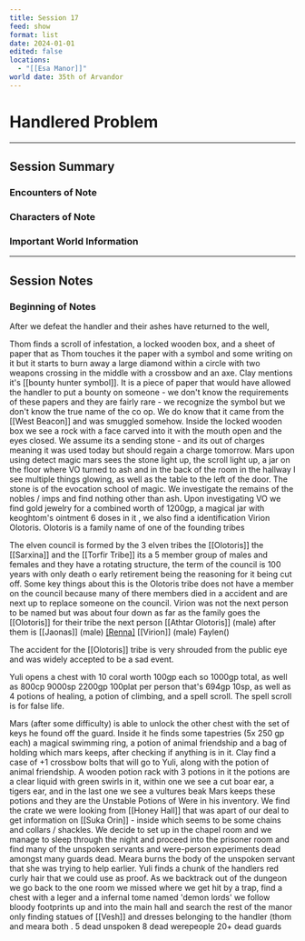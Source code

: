 ```yaml
---
title: Session 17
feed: show
format: list
date: 2024-01-01
edited: false
locations:
  - "[[Esa Manor]]"
world date: 35th of Arvandor
---
```


# Handlered Problem 
-------
## Session Summary
### Encounters of Note

### Characters of Note

### Important World Information 

----
## Session Notes
### Beginning of Notes
After we defeat the handler and their ashes have returned to the well, 

Thom finds a scroll of infestation, a locked wooden box, and a sheet of paper that as Thom touches it the paper with a symbol and some writing on it but it starts to burn away a large diamond within a circle with two weapons crossing in the middle with a crossbow and an axe. Clay mentions it's [[bounty hunter symbol]]. It is a piece of paper that would have allowed the handler to put a bounty on someone - we don't know the requirements of these papers and they are fairly rare - we recognize the symbol but we don't know the true name of the co op. We do know that it came from the [[West Beacon]] and was smuggled somehow. 
Inside the locked wooden box we see a rock with a face carved into it with the mouth open and the eyes closed. We assume its a sending stone - and its out of charges meaning it was used today but should regain a charge tomorrow. 
Mars upon using detect magic mars sees the stone light up, the scroll light up, a jar on the floor where VO turned to ash and in the back of the room in the hallway I see multiple things glowing, as well as the table to the left of the door. The stone is of the evocation school of magic. 
We investigate the remains of the nobles / imps and find nothing other than ash.
Upon investigating VO we find gold jewelry for a combined worth of 1200gp, a magical jar with keoghtom's ointment 6 doses in it , we also find a identification Virion Olotoris. Olotoris is a family name of one of the founding tribes 

The elven council is formed by the 3 elven tribes the [[Olotoris]] the [[Sarxina]] and the [[Torfir Tribe]] its a 5 member group of males and females and they have a rotating structure, the term of the council is 100 years with only death o early retirement being the reasoning for it being cut off. Some key things about this is the Olotoris tribe does not have  a member on the council because many of there members died in a  accident and are next up to replace someone on the council. Virion was not the next person to be named but was about four down as far as the family goes the [[Olotoris]] for their tribe the next person [[Athtar Olotoris]] (male) after them is [[Jaonas]] (male) [[Renna]](female) [[Virion]] (male) Faylen()

The accident for the [[Olotoris]] tribe is very shrouded from the public eye and was widely accepted to be a sad event.

Yuli opens a chest with 10 coral worth 100gp each so 1000gp total, as well as 800cp 9000sp 2200gp 100plat per person that's 694gp 10sp, as well as 4 potions of healing, a potion of climbing, and a spell scroll. The spell scroll is for false life.

Mars (after some difficulty) is able to unlock the other chest with the set of keys he found off the guard. Inside it he finds some tapestries (5x 250 gp each) a magical swimming ring, a potion of animal friendship and a bag of holding which mars keeps, after checking if anything is in it. 
Clay find a case of +1 crossbow bolts that will go to Yuli, along with the potion of animal friendship. A wooden potion rack with 3 potions in it the potions are a clear liquid with green swirls in it, within one we see a cut boar ear, a tigers ear, and in the last one we see a vultures beak Mars keeps these potions and they are the Unstable Potions of Were in his inventory. We find the crate we were looking from [[Honey Hall]] that was apart of our deal to get information on [[Suka Orin]] - inside which seems to be some chains and collars / shackles. We decide to set up in the chapel room and we manage to sleep through the night and proceed into the prisoner room and find many of the unspoken servants and were-person experiments dead amongst many guards dead. Meara burns the body of the unspoken servant that she was trying to help earlier. Yuli finds a chunk of the handlers red curly hair that we could use as proof. As we backtrack out of the dungeon we go back to the one room we missed where we get hit by a trap, find a chest with a leger and a infernal tome named 'demon lords' we follow bloody footprints up and into the main hall and search the rest of the manor only finding statues of [[Vesh]] and dresses belonging to the handler (thom and meara both .
5 dead unspoken 
8 dead werepeople
20+ dead guards